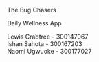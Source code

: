 The Bug Chasers

Daily Wellness App

Lewis Crabtree - 300147067  
Ishan Sahota - 300167203  
Naomi Ugwuoke - 300177027
